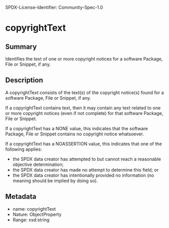 SPDX-License-Identifier: Community-Spec-1.0

# copyrightText

## Summary

Identifies the text of one or more copyright notices for a software Package,
File or Snippet, if any.

## Description

A copyrightText consists of the text(s) of the copyright notice(s) found
for a software Package, File or Snippet, if any.

If a copyrightText contains text, then it may contain any text related to
one or more copyright notices (even if not complete) for that software
Package, File or Snippet.

If a copyrightText has a NONE value, this indicates that the software
Package, File or Snippet contains no copyright notice whatsoever.

If a copyrightText has a NOASSERTION value, this indicates that one of the
following applies:
* the SPDX data creator has attempted to but cannot reach a reasonable
  objective determination;
* the SPDX data creator has made no attempt to determine this field; or
* the SPDX data creator has intentionally provided no information (no
  meaning should be implied by doing so).

## Metadata

- name: copyrightText
- Nature: ObjectProperty
- Range: xsd:string
